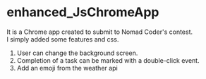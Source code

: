 # enhanced_JsChromeApp   
It is a Chrome app created to submit to Nomad Coder's contest.   
I simply added some features and css.
1. User can change the background screen.   
2. Completion of a task can be marked with a double-click event.   
3. Add an emoji from the weather api   
